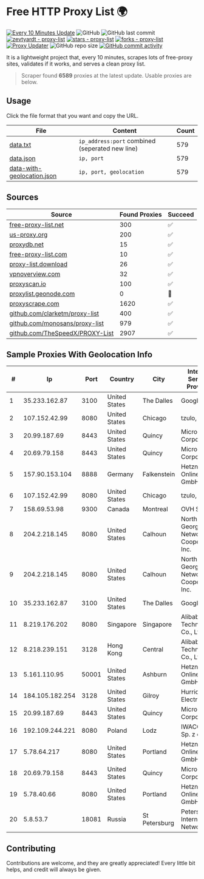 
# Free HTTP Proxy List 🌍

[![Every 10 Minutes Update](https://github.com/mertguvencli/http-proxy-list/actions/workflows/main.yml/badge.svg?branch=main)](https://github.com/mertguvencli/http-proxy-list/actions/workflows/main.yml)
![GitHub](https://img.shields.io/github/license/mertguvencli/http-proxy-list)
![GitHub last commit](https://img.shields.io/github/last-commit/mertguvencli/http-proxy-list)
[![zevtyardt - proxy-list](https://img.shields.io/static/v1?label=zevtyardt&message=proxy-list&color=blue&logo=github)](https://github.com/zevtyardt/proxy-list "Go to GitHub repo")
[![stars - proxy-list](https://img.shields.io/github/stars/zevtyardt/proxy-list?style=social)](https://github.com/zevtyardt/proxy-list)
[![forks - proxy-list](https://img.shields.io/github/forks/zevtyardt/proxy-list?style=social)](https://github.com/zevtyardt/proxy-list)
[![Proxy Updater](https://github.com/zevtyardt/proxy-list/workflows/Proxy%20Updater/badge.svg)](https://github.com/zevtyardt/proxy-list/actions?query=workflow:"Proxy+Updater")
![GitHub repo size](https://img.shields.io/github/repo-size/zevtyardt/proxy-list)
[![GitHub commit activity](https://img.shields.io/github/commit-activity/m/zevtyardt/proxy-list?logo=commits)](https://github.com/zevtyardt/proxy-list/commits/main)

It is a lightweight project that, every 10 minutes, scrapes lots of free-proxy sites, validates if it works, and serves a clean proxy list.

> Scraper found **6589** proxies at the latest update. Usable proxies are below.

## Usage

Click the file format that you want and copy the URL.

|File|Content|Count|
|----|-------|-----|
|[data.txt](https://raw.githubusercontent.com/mertguvencli/http-proxy-list/main/proxy-list/data.txt)|`ip_address:port` combined (seperated new line)|579|
|[data.json](https://raw.githubusercontent.com/mertguvencli/http-proxy-list/main/proxy-list/data.json)|`ip, port`|579|
|[data-with-geolocation.json](https://raw.githubusercontent.com/mertguvencli/http-proxy-list/main/proxy-list/data-with-geolocation.json)|`ip, port, geolocation`|579|

## Sources

|Source|Found Proxies|Succeed|
|------|-------------|-------|
|[free-proxy-list.net](https://free-proxy-list.net)|300|✅|
|[us-proxy.org](https://www.us-proxy.org)|200|✅|
|[proxydb.net](http://proxydb.net)|15|✅|
|[free-proxy-list.com](https://free-proxy-list.com/?page=&port=&type%5B%5D=http&type%5B%5D=https&up_time=0&search=Search)|10|✅|
|[proxy-list.download](https://www.proxy-list.download/HTTP)|26|✅|
|[vpnoverview.com](https://vpnoverview.com/privacy/anonymous-browsing/free-proxy-servers)|32|✅|
|[proxyscan.io](https://www.proxyscan.io)|100|✅|
|[proxylist.geonode.com](https://proxylist.geonode.com/api/proxy-list?limit=300&page=1&sort_by=lastChecked&sort_type=desc&protocols=http,https)|0|🚫|
|[proxyscrape.com](https://api.proxyscrape.com/v2/?request=displayproxies&protocol=http&timeout=10000&country=all&ssl=all&anonymity=all)|1620|✅|
|[github.com/clarketm/proxy-list](https://raw.githubusercontent.com/clarketm/proxy-list/master/proxy-list-raw.txt)|400|✅|
|[github.com/monosans/proxy-list](https://raw.githubusercontent.com/monosans/proxy-list/main/proxies/http.txt)|979|✅|
|[github.com/TheSpeedX/PROXY-List](https://raw.githubusercontent.com/TheSpeedX/PROXY-List/master/http.txt)|2907|✅|


## Sample Proxies With Geolocation Info

|#|Ip|Port|Country|City|Internet Service Provider|
|-|--|----|-------|----|-------------------------|
|1|35.233.162.87|3100|United States|The Dalles|Google LLC|
|2|107.152.42.99|8080|United States|Chicago|tzulo, inc.|
|3|20.99.187.69|8443|United States|Quincy|Microsoft Corporation|
|4|20.69.79.158|8443|United States|Quincy|Microsoft Corporation|
|5|157.90.153.104|8888|Germany|Falkenstein|Hetzner Online GmbH|
|6|107.152.42.99|8080|United States|Chicago|tzulo, inc.|
|7|158.69.53.98|9300|Canada|Montreal|OVH SAS|
|8|204.2.218.145|8080|United States|Calhoun|North Georgia Network Cooperative, Inc.|
|9|204.2.218.145|8080|United States|Calhoun|North Georgia Network Cooperative, Inc.|
|10|35.233.162.87|3100|United States|The Dalles|Google LLC|
|11|8.219.176.202|8080|Singapore|Singapore|Alibaba (US) Technology Co., Ltd.|
|12|8.218.239.151|3128|Hong Kong|Central|Alibaba (US) Technology Co., Ltd.|
|13|5.161.110.95|50001|United States|Ashburn|Hetzner Online GmbH|
|14|184.105.182.254|3128|United States|Gilroy|Hurricane Electric LLC|
|15|20.99.187.69|8443|United States|Quincy|Microsoft Corporation|
|16|192.109.244.221|8080|Poland|Lodz|IWACOM Sp. z o.o.|
|17|5.78.64.217|8080|United States|Portland|Hetzner Online GmbH|
|18|20.69.79.158|8443|United States|Quincy|Microsoft Corporation|
|19|5.78.40.66|8080|United States|Portland|Hetzner Online GmbH|
|20|5.8.53.7|18081|Russia|St Petersburg|Petersburg Internet Network ltd|



## Contributing

Contributions are welcome, and they are greatly appreciated! Every
little bit helps, and credit will always be given.

